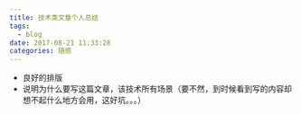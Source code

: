 ```yaml
---
title: 技术类文章个人总结
tags:
  - blog
date: 2017-08-21 11:33:28
categories: 随感
---
```


+ 良好的排版
+ 说明为什么要写这篇文章，该技术所有场景（要不然，到时候看到写的内容却想不起什么地方会用，这好坑。。。）